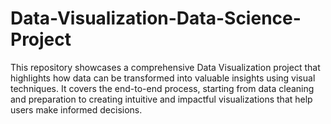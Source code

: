 # Data-Visualization-Data-Science-Project
This repository showcases a comprehensive Data Visualization project that highlights how data can be transformed into valuable insights using visual techniques. It covers the end-to-end process, starting from data cleaning and preparation to creating intuitive and impactful visualizations that help users make informed decisions.

